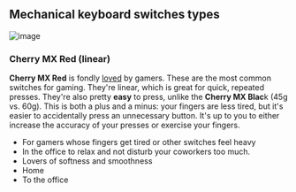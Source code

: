 ## Mechanical keyboard switches types
![image](https://github.com/awesome-windows11/hardware/assets/87380272/c8171499-70a1-4a5d-88d7-a7df127e0822)

### Cherry MX Red (linear)
**Cherry MX Red** is fondly [loved](https://www.youtube.com/watch?v=lmwEXOkqo0E) by gamers. These are the most common switches for gaming. They're linear, which is great for quick, repeated presses. They're also pretty **easy** to press, unlike the **Cherry MX Blac**k (45g vs. 60g). This is both a plus and a minus: your fingers are less tired, but it's easier to accidentally press an unnecessary button. It's up to you to either increase the accuracy of your presses or exercise your fingers.

- For gamers whose fingers get tired or other switches feel heavy
- In the office to relax and not disturb your coworkers too much.
- Lovers of softness and smoothness
- Home
- To the office

